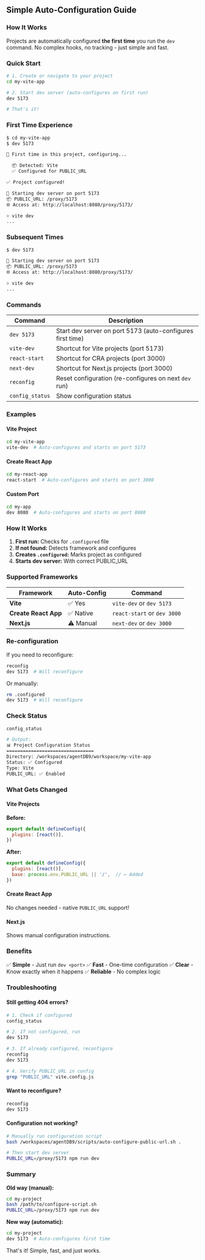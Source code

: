 ## Simple Auto-Configuration Guide

### How It Works

Projects are automatically configured **the first time** you run the `dev` command. No complex hooks, no tracking - just simple and fast.

### Quick Start

```bash
# 1. Create or navigate to your project
cd my-vite-app

# 2. Start dev server (auto-configures on first run)
dev 5173

# That's it!
```

### First Time Experience

```bash
$ cd my-vite-app
$ dev 5173

🔧 First time in this project, configuring...

  📦 Detected: Vite
  ✅ Configured for PUBLIC_URL

✅ Project configured!

🚀 Starting dev server on port 5173
📦 PUBLIC_URL: /proxy/5173
🌐 Access at: http://localhost:8080/proxy/5173/

> vite dev
...
```

### Subsequent Times

```bash
$ dev 5173

🚀 Starting dev server on port 5173
📦 PUBLIC_URL: /proxy/5173
🌐 Access at: http://localhost:8080/proxy/5173/

> vite dev
...
```

### Commands

| Command | Description |
|---------|-------------|
| `dev 5173` | Start dev server on port 5173 (auto-configures first time) |
| `vite-dev` | Shortcut for Vite projects (port 5173) |
| `react-start` | Shortcut for CRA projects (port 3000) |
| `next-dev` | Shortcut for Next.js projects (port 3000) |
| `reconfig` | Reset configuration (re-configures on next `dev` run) |
| `config_status` | Show configuration status |

### Examples

#### Vite Project

```bash
cd my-vite-app
vite-dev  # Auto-configures and starts on port 5173
```

#### Create React App

```bash
cd my-react-app
react-start  # Auto-configures and starts on port 3000
```

#### Custom Port

```bash
cd my-app
dev 8080  # Auto-configures and starts on port 8080
```

### How It Works

1. **First run:** Checks for `.configured` file
2. **If not found:** Detects framework and configures
3. **Creates `.configured`:** Marks project as configured
4. **Starts dev server:** With correct PUBLIC_URL

### Supported Frameworks

| Framework | Auto-Config | Command |
|-----------|-------------|---------|
| **Vite** | ✅ Yes | `vite-dev` or `dev 5173` |
| **Create React App** | ✅ Native | `react-start` or `dev 3000` |
| **Next.js** | ⚠️ Manual | `next-dev` or `dev 3000` |

### Re-configuration

If you need to reconfigure:

```bash
reconfig
dev 5173  # Will reconfigure
```

Or manually:

```bash
rm .configured
dev 5173  # Will reconfigure
```

### Check Status

```bash
config_status

# Output:
📊 Project Configuration Status
================================
Directory: /workspaces/agentDB9/workspace/my-vite-app
Status: ✅ Configured
Type: Vite
PUBLIC_URL: ✅ Enabled
```

### What Gets Changed

#### Vite Projects

**Before:**
```javascript
export default defineConfig({
  plugins: [react()],
})
```

**After:**
```javascript
export default defineConfig({
  plugins: [react()],
  base: process.env.PUBLIC_URL || '/',  // ← Added
})
```

#### Create React App

No changes needed - native `PUBLIC_URL` support!

#### Next.js

Shows manual configuration instructions.

### Benefits

✅ **Simple** - Just run `dev <port>`
✅ **Fast** - One-time configuration
✅ **Clear** - Know exactly when it happens
✅ **Reliable** - No complex logic

### Troubleshooting

#### Still getting 404 errors?

```bash
# 1. Check if configured
config_status

# 2. If not configured, run
dev 5173

# 3. If already configured, reconfigure
reconfig
dev 5173

# 4. Verify PUBLIC_URL in config
grep "PUBLIC_URL" vite.config.js
```

#### Want to reconfigure?

```bash
reconfig
dev 5173
```

#### Configuration not working?

```bash
# Manually run configuration script
bash /workspaces/agentDB9/scripts/auto-configure-public-url.sh .

# Then start dev server
PUBLIC_URL=/proxy/5173 npm run dev
```

### Summary

**Old way (manual):**
```bash
cd my-project
bash /path/to/configure-script.sh
PUBLIC_URL=/proxy/5173 npm run dev
```

**New way (automatic):**
```bash
cd my-project
dev 5173  # Auto-configures first time
```

That's it! Simple, fast, and just works.
